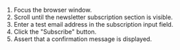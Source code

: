 1. Focus the browser window.
2. Scroll until the newsletter subscription section is visible.
3. Enter a test email address in the subscription input field.
4. Click the "Subscribe" button.
5. Assert that a confirmation message is displayed.